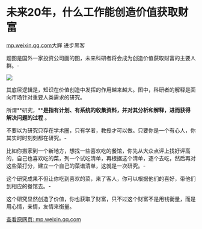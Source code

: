 # 未来20年，什么工作能创造价值获取财富

[mp.weixin.qq.com](http://mp.weixin.qq.com/s?__biz=MzI0MjY5Nzk1OQ==&mid=2247486600&idx=1&sn=dec9af3162c4b028bd393ee65675a65f&chksm=e9791f00de0e9616db68d361e92d0f6f9c55fb97df5a7a4bd84cf040e43ab6c9d1ecf9479bb3&mpshare=1&scene=1&srcid=1220vdvbsNHOLSvxg6ytDLAJ&sharer_sharetime=1639958606392&sharer_shareid=b7c991d3cd23094f535ad602a652c37b#rd)大辉 进步黑客

题图是国外一家投资公司画的图，未来科研者将会成为创造价值获取财富的主要人群。-

![](https://cubox.pro/c/filters:no_upscale()?imageUrl=https%3A%2F%2Fmmbiz.qpic.cn%2Fmmbiz_jpg%2FMicMFETbDib4FZ7YicU8ZtbRkCUR9uXmCTY7hm0DiaVNXK4qtkv4CCT8fHjKG11fNuzpKyWILTDs3IUTtkBzhy63SQ%2F640%3Fwx_fmt%3Djpeg)

其底层逻辑是，知识在价值创造中发挥的作用越来越大。图中，科研者的解释是面向市场针对重要人类需求的研究。

所谓**研究，****是指有计划、有系统的收集资料，并对其分析和解释，进而获得解决问题的过程** 。

不要以为研究只存在学术圈，只有学者，教授才可以做。只要你是一个有心人，你其实时时刻刻都在研究。-

比如你搬家到一个新地方，想找一些喜欢吃的餐馆，你先从大众点评上找好评高的，自己也喜欢吃的菜，列一个试吃清单，再根据这个清单，逐个去吃，然后再对这些菜打分，建立一个自己的菜谱清单，这就是一次研究。-

这个研究成果不但让你吃到喜欢的菜，来了客人，你可以根据他们的喜好，带他们到相应的餐馆去。-

这个研究显然创造了价值，你也获取了财富，只不过这个财富不是用钱衡量，而是用心情，亲情，友情来衡量。

[查看原网页: mp.weixin.qq.com](http://mp.weixin.qq.com/s?__biz=MzI0MjY5Nzk1OQ==&mid=2247486600&idx=1&sn=dec9af3162c4b028bd393ee65675a65f&chksm=e9791f00de0e9616db68d361e92d0f6f9c55fb97df5a7a4bd84cf040e43ab6c9d1ecf9479bb3&mpshare=1&scene=1&srcid=1220vdvbsNHOLSvxg6ytDLAJ&sharer_sharetime=1639958606392&sharer_shareid=b7c991d3cd23094f535ad602a652c37b#rd)